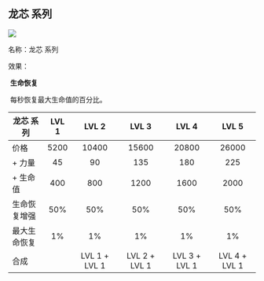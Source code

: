 ## 龙芯 系列



![](src/icon/mjz_heart.png)

名称：龙芯 系列

效果：

​	**生命恢复**

​	每秒恢复最大生命值的百分比。



| 龙芯 系列    | LVL 1 |     LVL 2     |     LVL 3     |     LVL 4     |     LVL 5     |
| ------------ | :---: | :-----------: | :-----------: | :-----------: | :-----------: |
| 价格         | 5200  |     10400     |     15600     |     20800     |     26000     |
| + 力量       |  45   |      90       |      135      |      180      |      225      |
| + 生命值     |  400  |      800      |     1200      |     1600      |     2000      |
| 生命恢复增强 |  50%  |      50%      |      50%      |      50%      |      50%      |
| 最大生命恢复 |  1%   |      1%       |      1%       |      1%       |      1%       |
| 合成         |       | LVL 1 + LVL 1 | LVL 2 + LVL 1 | LVL 3 + LVL 1 | LVL 4 + LVL 1 |





